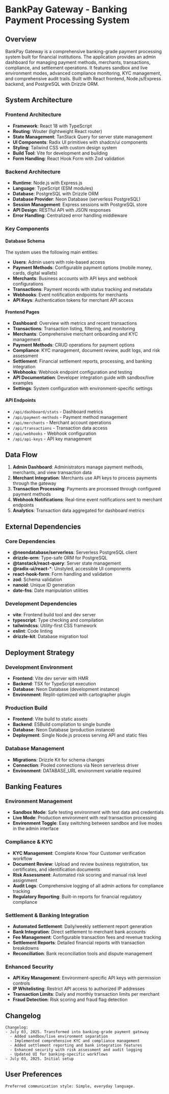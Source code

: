 # BankPay Gateway - Banking Payment Processing System

## Overview

BankPay Gateway is a comprehensive banking-grade payment processing system built for financial institutions. The application provides an admin dashboard for managing payment methods, merchants, transactions, compliance, and settlement operations. It features sandbox and live environment modes, advanced compliance monitoring, KYC management, and comprehensive audit trails. Built with React frontend, Node.js/Express backend, and PostgreSQL with Drizzle ORM.

## System Architecture

### Frontend Architecture
- **Framework**: React 18 with TypeScript
- **Routing**: Wouter (lightweight React router)
- **State Management**: TanStack Query for server state management
- **UI Components**: Radix UI primitives with shadcn/ui components
- **Styling**: Tailwind CSS with custom design system
- **Build Tool**: Vite for development and building
- **Form Handling**: React Hook Form with Zod validation

### Backend Architecture
- **Runtime**: Node.js with Express.js
- **Language**: TypeScript (ESM modules)
- **Database**: PostgreSQL with Drizzle ORM
- **Database Provider**: Neon Database (serverless PostgreSQL)
- **Session Management**: Express sessions with PostgreSQL store
- **API Design**: RESTful API with JSON responses
- **Error Handling**: Centralized error handling middleware

### Key Components

#### Database Schema
The system uses the following main entities:
- **Users**: Admin users with role-based access
- **Payment Methods**: Configurable payment options (mobile money, cards, digital wallets)
- **Merchants**: Business accounts with API keys and webhook configurations
- **Transactions**: Payment records with status tracking and metadata
- **Webhooks**: Event notification endpoints for merchants
- **API Keys**: Authentication tokens for merchant API access

#### Frontend Pages
- **Dashboard**: Overview with metrics and recent transactions
- **Transactions**: Transaction listing, filtering, and monitoring
- **Merchants**: Comprehensive merchant onboarding and KYC management
- **Payment Methods**: CRUD operations for payment options
- **Compliance**: KYC management, document review, audit logs, and risk assessment
- **Settlement**: Financial settlement reports, processing, and banking integration
- **Webhooks**: Webhook endpoint configuration and testing
- **API Documentation**: Developer integration guide with sandbox/live examples
- **Settings**: System configuration with environment-specific settings

#### API Endpoints
- `/api/dashboard/stats` - Dashboard metrics
- `/api/payment-methods` - Payment method management
- `/api/merchants` - Merchant account operations
- `/api/transactions` - Transaction data access
- `/api/webhooks` - Webhook configuration
- `/api/api-keys` - API key management

## Data Flow

1. **Admin Dashboard**: Administrators manage payment methods, merchants, and view transaction data
2. **Merchant Integration**: Merchants use API keys to process payments through the gateway
3. **Transaction Processing**: Payments are processed through configured payment methods
4. **Webhook Notifications**: Real-time event notifications sent to merchant endpoints
5. **Analytics**: Transaction data aggregated for dashboard metrics

## External Dependencies

### Core Dependencies
- **@neondatabase/serverless**: Serverless PostgreSQL client
- **drizzle-orm**: Type-safe ORM for PostgreSQL
- **@tanstack/react-query**: Server state management
- **@radix-ui/react-***: Unstyled, accessible UI components
- **react-hook-form**: Form handling and validation
- **zod**: Schema validation
- **nanoid**: Unique ID generation
- **date-fns**: Date manipulation utilities

### Development Dependencies
- **vite**: Frontend build tool and dev server
- **typescript**: Type checking and compilation
- **tailwindcss**: Utility-first CSS framework
- **eslint**: Code linting
- **drizzle-kit**: Database migration tool

## Deployment Strategy

### Development Environment
- **Frontend**: Vite dev server with HMR
- **Backend**: TSX for TypeScript execution
- **Database**: Neon Database (development instance)
- **Environment**: Replit-optimized with cartographer plugin

### Production Build
- **Frontend**: Vite build to static assets
- **Backend**: ESBuild compilation to single bundle
- **Database**: Neon Database (production instance)
- **Deployment**: Single Node.js process serving API and static files

### Database Management
- **Migrations**: Drizzle Kit for schema changes
- **Connection**: Pooled connections via Neon serverless driver
- **Environment**: DATABASE_URL environment variable required

## Banking Features

### Environment Management
- **Sandbox Mode**: Safe testing environment with test data and credentials
- **Live Mode**: Production environment with real transaction processing
- **Environment Toggle**: Easy switching between sandbox and live modes in the admin interface

### Compliance & KYC
- **KYC Management**: Complete Know Your Customer verification workflow
- **Document Review**: Upload and review business registration, tax certificates, and identification documents
- **Risk Assessment**: Automated risk scoring and manual risk level assignment
- **Audit Logs**: Comprehensive logging of all admin actions for compliance tracking
- **Regulatory Reporting**: Built-in reports for financial regulatory compliance

### Settlement & Banking Integration
- **Automated Settlement**: Daily/weekly settlement report generation
- **Bank Integration**: Direct settlement to merchant bank accounts
- **Fee Management**: Configurable transaction fees and revenue tracking
- **Settlement Reports**: Detailed financial reports with transaction breakdowns
- **Reconciliation**: Bank reconciliation tools and dispute management

### Enhanced Security
- **API Key Management**: Environment-specific API keys with permission controls
- **IP Whitelisting**: Restrict API access to authorized IP addresses
- **Transaction Limits**: Daily and monthly transaction limits per merchant
- **Fraud Detection**: Risk scoring and fraud flag detection

## Changelog

```
Changelog:
- July 03, 2025. Transformed into banking-grade payment gateway
  - Added sandbox/live environment separation
  - Implemented comprehensive KYC and compliance management
  - Added settlement reporting and bank integration features
  - Enhanced security with risk assessment and audit logging
  - Updated UI for banking-specific workflows
- July 03, 2025. Initial setup
```

## User Preferences

```
Preferred communication style: Simple, everyday language.
```